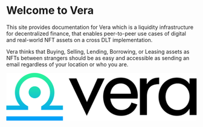 # Welcome to Vera

This site provides documentation for Vera which is a liquidity infrastructure for decentralized finance, that enables peer-to-peer use cases of digital and real-world NFT assets on a cross DLT implementation.

Vera thinks that Buying, Selling, Lending, Borrowing, or Leasing assets as NFTs between strangers should be as easy and accessible as sending an email regardless of your location or who you are.

![](.gitbook/assets/logo-vera-full.png)
